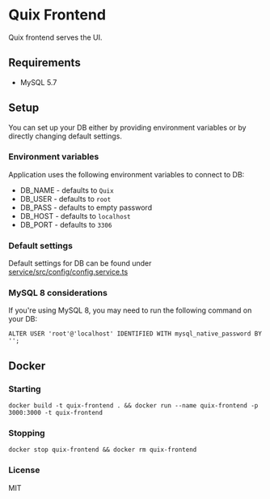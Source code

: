 # Quix Frontend
Quix frontend serves the UI.


## Requirements
* MySQL 5.7

## Setup
You can set up your DB either by providing environment variables or by directly changing default settings.

### Environment variables
Application uses the following environment variables to connect to DB:
* DB_NAME - defaults to `Quix`
* DB_USER - defaults to `root`
* DB_PASS - defaults to empty password
* DB_HOST - defaults to `localhost`
* DB_PORT - defaults to `3306`

### Default settings
Default settings for DB can be found under [service/src/config/config.service.ts](./service/src/config/config.service.ts)

### MySQL 8 considerations
If you're using MySQL 8, you may need to run the following command on your DB:
``` 
ALTER USER 'root'@'localhost' IDENTIFIED WITH mysql_native_password BY '';
```

## Docker

### Starting
```
docker build -t quix-frontend . && docker run --name quix-frontend -p 3000:3000 -t quix-frontend
```

### Stopping 
```
docker stop quix-frontend && docker rm quix-frontend
```

### License
MIT
